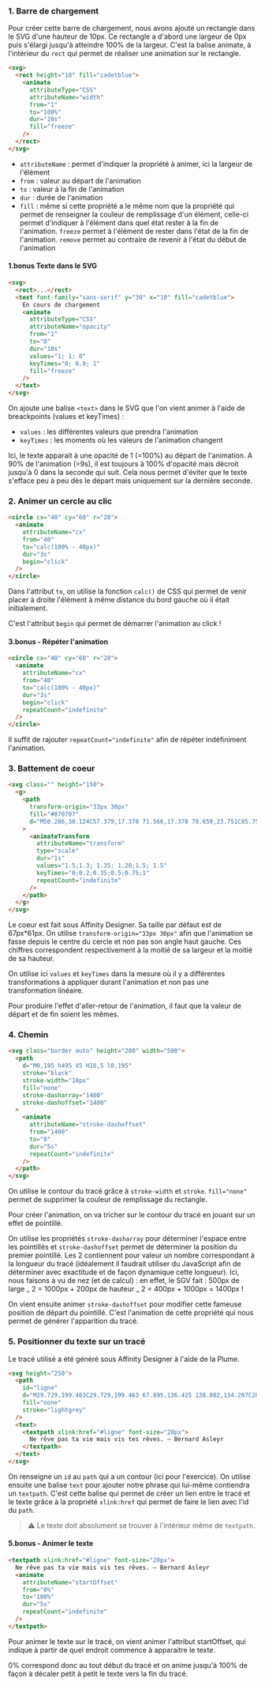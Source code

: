 ### 1. Barre de chargement

Pour créer cette barre de chargement, nous avons ajouté un rectangle dans le SVG d'une hauteur de 10px. Ce rectangle a d'abord une largeur de 0px puis s'élargi jusqu'à atteindre 100% de la largeur. C'est la balise animate, à l'intérieur du `rect` qui permet de réaliser une animation sur le rectangle.

```html
<svg>
  <rect height="10" fill="cadetblue">
    <animate
      attributeType="CSS"
      attributeName="width"
      from="1"
      to="100%"
      dur="10s"
      fill="freeze"
    />
  </rect>
</svg>
```

- `attributeName` : permet d'indiquer la propriété à animer, ici la largeur de l'élément
- `from` : valeur au départ de l'animation
- `to` : valeur à la fin de l'animation
- `dur` : durée de l'animation
- `fill` : même si cette propriété a le même nom que la propriété qui permet de renseigner la couleur de remplissage d'un élément, celle-ci permet d'indiquer à l'élément dans quel état rester à la fin de l'animation. `freeze` permet à l'élément de rester dans l'état de la fin de l'animation. `remove` permet au contraire de revenir à l'état du début de l'animation

#### 1.bonus Texte dans le SVG

```html
<svg>
  <rect>...</rect>
  <text font-family="sans-serif" y="30" x="10" fill="cadetblue">
    En cours de chargement
    <animate
      attributeType="CSS"
      attributeName="opacity"
      from="1"
      to="0"
      dur="10s"
      values="1; 1; 0"
      keyTimes="0; 0.9; 1"
      fill="freeze"
    />
  </text>
</svg>
```

On ajoute une balise `<text>` dans le SVG que l'on vient animer à l'aide de breackpoints (values et keyTimes) :

- `values` : les différentes valeurs que prendra l'animation
- `keyTimes` : les moments où les valeurs de l'animation changent

Ici, le texte apparait à une opacité de 1 (=100%) au départ de l'animation. A 90% de l'animation (=9s), il est toujours à 100% d'opacité mais décroit jusqu'à 0 dans la seconde qui suit. Cela nous permet d'éviter que le texte s'efface peu à peu dès le départ mais uniquement sur la dernière seconde.

### 2. Animer un cercle au clic

```html
<circle cx="40" cy="60" r="20">
  <animate
    attributeName="cx"
    from="40"
    to="calc(100% - 40px)"
    dur="3s"
    begin="click"
  />
</circle>
```

Dans l'attribut `to`, on utilise la fonction `calc()` de CSS qui permet de venir placer à droite l'élément à même distance du bord gauche où il était initialement.

C'est l'attribut `begin` qui permet de démarrer l'animation au click !

#### 3.bonus - Répéter l'animation

```html
<circle cx="40" cy="60" r="20">
  <animate
    attributeName="cx"
    from="40"
    to="calc(100% - 40px)"
    dur="3s"
    begin="click"
    repeatCount="indefinite"
  />
</circle>
```

Il suffit de rajouter `repeatCount="indefinite"` afin de répéter indéfiniment l'animation.

### 3. Battement de coeur

```html
<svg class="" height="150">
  <g>
    <path
      transform-origin="33px 30px"
      fill="#870707"
      d="M50.286,30.124C57.379,17.378 71.566,17.378 78.659,23.751C85.753,30.124 85.753,42.87 78.659,55.616C73.694,65.175 60.926,74.735 50.286,81.108C39.645,74.735 26.877,65.175 21.912,55.616C14.818,42.87 14.818,30.124 21.912,23.751C29.005,17.378 43.192,17.378 50.286,30.124Z"
    >
      <animateTransform
        attributeName="transform"
        type="scale"
        dur="1s"
        values="1.5;1.3; 1.35; 1.20;1.5; 1.5"
        keyTimes="0;0.2;0.35;0.5;0.75;1"
        repeatCount="indefinite"
      />
    </path>
  </g>
</svg>
```

Le coeur est fait sous Affinity Designer. Sa taille par défaut est de 67px\*61px. On utilise `transform-origin="33px 30px"` afin que l'animation se fasse depuis le centre du cercle et non pas son angle haut gauche. Ces chiffres correspondent respectivement à la moitié de sa largeur et la moitié de sa hauteur.

On utilise ici `values` et `keyTimes` dans la mesure où il y a différentes transformations à appliquer durant l'animation et non pas une transformation linéaire.

Pour produire l'effet d'aller-retour de l'animation, il faut que la valeur de départ et de fin soient les mêmes.

### 4. Chemin

```html
<svg class="border auto" height="200" width="500">
  <path
    d="M0,195 h495 V5 H10,5 l0,195"
    stroke="black"
    stroke-width="10px"
    fill="none"
    stroke-dasharray="1400"
    stroke-dashoffset="1400"
  >
    <animate
      attributeName="stroke-dashoffset"
      from="1400"
      to="0"
      dur="5s"
      repeatCount="indefinite"
    />
  </path>
</svg>
```

On utilise le contour du tracé grâce à `stroke-width` et `stroke`. `fill="none"` permet de supprimer la couleur de remplissage du rectangle.

Pour créer l'animation, on va tricher sur le contour du tracé en jouant sur un effet de pointillé.

On utilise les propriétés `stroke-dasharray` pour déterminer l'espace entre les pointillés et
`stroke-dashoffset` permet de déterminer la position du premier pointillé. Les 2 contiennent pour valeur un nombre correspondant à la longueur du tracé (idéalement il faudrait utiliser du JavaScript afin de déterminer avec exactitude et de façon dynamique cette longueur). Ici, nous faisons à vu de nez (et de calcul) : en effet, le SGV fait : 500px de large _ 2 = 1000px + 200px de hauteur _ 2 = 400px + 1000px = 1400px !

On vient ensuite animer `stroke-dashoffset` pour modifier cette fameuse position de départ du pointillé. C'est l'animation de cette propriété qui nous permet de générer l'apparition du tracé.

### 5. Positionner du texte sur un tracé

Le tracé utilisé a été généré sous Affinity Designer à l'aide de la Plume.

```html
<svg height="250">
  <path
    id="ligne"
    d="M29.729,199.463C29.729,199.463 67.895,136.425 138.002,134.207C208.109,131.989 242.419,191.404 342.662,195.04C442.904,198.676 462.374,160.534 462.374,160.534"
    fill="none"
    stroke="lightgrey"
  />
  <text>
    <textpath xlink:href="#ligne" font-size="20px">
      Ne rêve pas ta vie mais vis tes rêves. — Bernard Asleyr
    </textpath>
  </text>
</svg>
```

On renseigne un `id` au `path` qui a un contour (ici pour l'exercice). On utilise ensuite une balise `text` pour ajouter notre phrase qui lui-même contiendra un `textpath`. C'est cette balise qui permet de créer un lien entre le tracé et le texte grâce à la propriété `xlink:href` qui permet de faire le lien avec l'id du `path`.

> ⚠️ Le texte doit absolument se trouver à l'intérieur même de `textpath`.

#### 5.bonus - Animer le texte

```html
<textpath xlink:href="#ligne" font-size="20px">
  Ne rêve pas ta vie mais vis tes rêves. — Bernard Asleyr
  <animate
    attributeName="startOffset"
    from="0%"
    to="100%"
    dur="5s"
    repeatCount="indefinite"
  />
</textpath>
```

Pour animer le texte sur le tracé, on vient animer l'attribut startOffset, qui indique à partir de quel endroit commence à apparaitre le texte.

0% correspond donc au tout début du tracé et on anime jusqu'à 100% de façon à décaler petit à petit le texte vers la fin du tracé.
